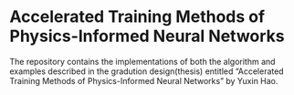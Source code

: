 # Accelerated Training Methods of Physics-Informed Neural Networks

The repository contains the implementations of both the algorithm and examples described in the gradution design(thesis) entitled “Accelerated Training Methods of Physics-Informed Neural Networks” by Yuxin Hao. 